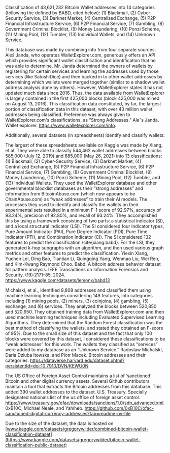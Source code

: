 Classification of 43,621,232 Bitcoin Wallet addresses into 14 categories (following the defined by BABD, cited below):
(1) Blackmail, (2) Cyber-Security Service, (3) Darknet Market, (4) Centralized Exchange, (5) P2P Financial Infrastructure Service, (6) P2P Financial Service, (7) Gambling, (8) Government Criminal Blocklist, (9) Money Laundering, (10) Ponzi Scheme, (11) Mining Pool, (12) Tumbler, (13) Individual Wallets, and (14) Unknown Service.

This database was made by combining info from four separate sources:
Aleš Janda, who operates WalletExplorer.com, generously offers an API which provides significant wallet classification and identification that he was able to determine. Mr. Janda determined the owners of wallets by registering for certain services and learning the addresses used by those services (like SatoshiDice) and then backed in to other wallet addresses by determining which wallets were merged together (similar to a shadow wallet address analysis done by others). However, WalletExplorer states it has not updated much data since 2016. Thus, the data available from WalletExplorer is largely contained in the first 425,000 blocks (block 425,000 was mined on August 13, 2016). This classification data constituted, by far, the largest portion of classification data in this dataset, with over 43 million wallet addresses being classified.
Preference was always given to WalletExplorer.com's classifications, as “Strong Addresses.”
Aleˇs Janda. Wallet explorer. https://www.walletexplorer.com/info.

Additionally, several datasets (in spreadsheets) identify and classify wallets: 

The largest of these spreadsheets available on Kaggle was made by Xiang, et al. They were able to classify 544,462 wallet addresses between blocks 585,000 (July 12, 2019) and 685,000  (May 26, 2021) into 13 classifications: (1) Blackmail, (2) Cyber-Security Service, (3) Darknet Market, (4) Centralized Exchange, (5) P2P Financial Infrastructure Service, (6) P2P Financial Service, (7) Gambling, (8) Government Criminal Blocklist, (9) Money Laundering, (10) Ponzi Scheme, (11) Mining Pool, (12) Tumbler, and (13) Individual Wallets. They used the WalletExplorer database and other governmental blocklist databases as their “strong addresses” and information from BitcoinAbuse.com (which now appears to be ChainAbuse.com) as “weak addresses” to train their AI models. The processes they used to identify and classify the wallets on their experimental sets resulted in a minimum F-1 score of 92.97%,  accuracy of 93.24%, precision of 92.80%, and recall of 93.24%. They accomplished this by using a framework consisting of two parts: a statistical indicator (SI), and a local structural indicator (LSI). The SI considered four indicator types, Pure Amount Indicator (PAI), Pure Degree Indicator (PDI), Pure Time Indicator (PTI), and Combination Indicator (CI). The SI considered 132 features to predict the classification \cite{xiang:babd}. For the LSI, they generated k-hop subgraphs with an algorithm, and then used various graph metrics and other features to predict the classification. 
Yiexin Xiang, Yuchen Lei, Ding Bao, Tiantian Li, Quingqing Yang, Wenmao Liu, Wei Ren, and Kim-Kwang Raymond Choo. Babd: A bitcoin address behavior dataset for pattern analysis. IEEE Transactions on Information Forensics and Security, (19):2171–85, 2024.
https://www.kaggle.com/datasets/lemonx/babd13

Michalski, et al., identified 8,808 addresses and classified them using machine learning techniques considering 149 features, into categories including (1) mining pools, (2) miners, (3) coinjoins, (4) gambling, (5) exchange, and (6) services. They analyzed the blocks between 520,850 and 520,950. They obtained training data from WalletExplorer.com and then used machine learning techniques including Evaluated Supervised Learning Algorithms. They determined that the Random Forest classification was the best method of classifying the wallets, and stated they obtained an F-score of 95%. Due to the small size of this dataset and the fact that only 100 blocks were covered by this dataset, I considered these classifications to be “weak addresses” for this work. The wallets they classified as “services” were added to my database as an “Unknown Service.”
Radoslaw Michalski, Daria Dziuba ltowska, and Piotr Macek. Bitcoin addresses and their categories. https://dataverse.harvard.edu/dataset.xhtml?persistentId=doi:10.7910/DVN/KEWU0N

The US Office of Foreign Asset Control maintains a list of ‘sanctioned’ Bitcoin and other digital currency assets. Several Github contributors maintain a tool that extracts the Bitcoin addresses from this database. This added 390 wallet addresses to the dataset.
U.S. Treasury. Specially designated nationals list of the us office of foreign asset control. https://www.treasury.gov/ofac/downloads/sanctions/1.0/sdn_advanced.xml.
0xB10C, Michael Neale, and Yahiheb. https://github.com/0xB10C/ofac-sanctioned-digital-currency-addresses?tab=readme-ov-file

Due to the size of the dataset, the data is hosted on [www.kaggle.com/datasets/gregorywilder/combined-bitcoin-wallet-classification-dataset](https://www.kaggle.com/datasets/gregorywilder/bitcoin-wallet-classification-public-dataset)
